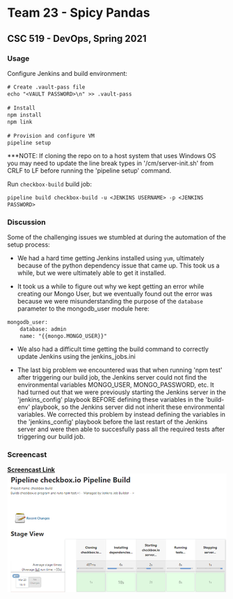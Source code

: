 # Team 23 - Spicy Pandas

## CSC 519 - DevOps, Spring 2021

### Usage

Configure Jenkins and build environment:

```shell
# Create .vault-pass file
echo "<VAULT PASSWORD>\n" >> .vault-pass

# Install
npm install
npm link

# Provision and configure VM
pipeline setup
```

***NOTE: If cloning the repo on to a host system that uses Windows OS you may need to update the line break types in '/cm/server-init.sh' from CRLF to LF before running the 'pipeline setup' command.

Run `checkbox-build` build job:

```shell
pipeline build checkbox-build -u <JENKINS USERNAME> -p <JENKINS PASSWORD>
```

### Discussion

Some of the challenging issues we stumbled at during the automation of the setup process:

- We had a hard time getting Jenkins installed using `yum`, ultimately because of the python dependency issue that came up. This took us a while, but we were ultimately able to get it installed.

- It took us a while to figure out why we kept getting an error while creating our Mongo User, but we eventually found out the error was because we were misunderstanding the purpose of the `database` parameter to the mongodb_user module here:

```
mongodb_user:
    database: admin
    name: "{{mongo.MONGO_USER}}"
```

- We also had a difficult time getting the build command to correctly update Jenkins using the jenkins_jobs.ini

- The last big problem we encountered was that when running 'npm test' after triggering our build job, the Jenkins server could not find the environmental variables MONGO_USER, MONGO_PASSWORD, etc. It had turned out that we were previously starting the Jenkins server in the 'jenkins_config' playbook BEFORE defining these variables in the 'build-env' playbook, so the Jenkins server did not inherit these environmental variables. We corrected this problem by instead defining the variables in the 'jenkins_config' playbook before the last restart of the Jenkins server and were then able to succesfully pass all the required tests after triggering our build job. 

### Screencast

**[Screencast Link](https://youtu.be/NQFJzpqOw0M)**
[![Screencast](assets/M1-build.png)](https://www.youtube.com/watch?v=NQFJzpqOw0M)
